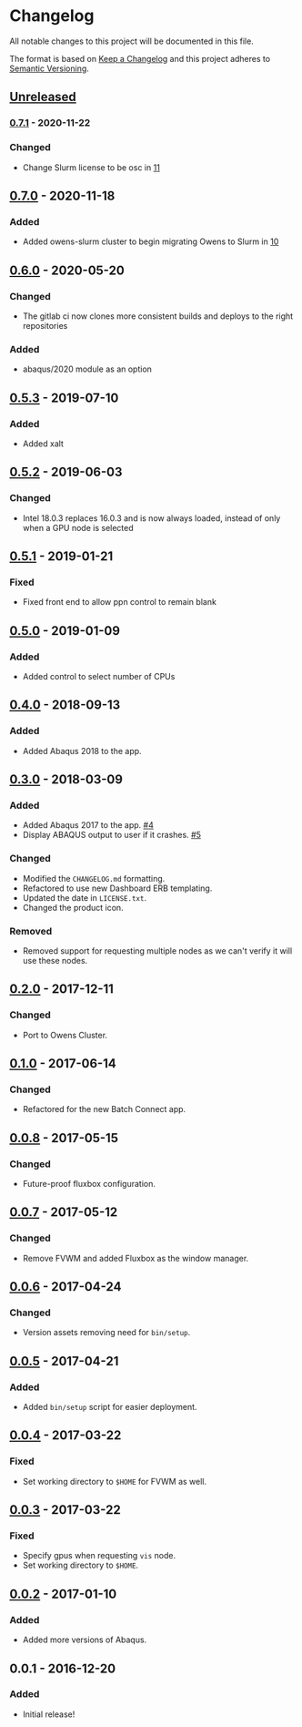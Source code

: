 # Changelog
All notable changes to this project will be documented in this file.

The format is based on [Keep a Changelog](http://keepachangelog.com/en/1.0.0/)
and this project adheres to [Semantic Versioning](http://semver.org/spec/v2.0.0.html).

## [Unreleased]
### [0.7.1] - 2020-11-22
### Changed
- Change Slurm license to be osc in
  [11](https://github.com/OSC/bc_osc_abaqus/pull/11)

## [0.7.0] - 2020-11-18
### Added
- Added owens-slurm cluster to begin migrating Owens to Slurm in
  [10](https://github.com/OSC/bc_osc_abaqus/pull/10)

## [0.6.0] - 2020-05-20
### Changed
- The gitlab ci now clones more consistent builds and deploys to the right repositories

### Added
- abaqus/2020 module as an option

## [0.5.3] - 2019-07-10
### Added
- Added xalt

## [0.5.2] - 2019-06-03
### Changed
- Intel 18.0.3 replaces 16.0.3 and is now always loaded, instead of only when a GPU node is selected

## [0.5.1] - 2019-01-21
### Fixed
- Fixed front end to allow ppn control to remain blank

## [0.5.0] - 2019-01-09
### Added
- Added control to select number of CPUs

## [0.4.0] - 2018-09-13
### Added
- Added Abaqus 2018 to the app.

## [0.3.0] - 2018-03-09
### Added
- Added Abaqus 2017 to the app.
  [#4](https://github.com/OSC/bc_osc_abaqus/issues/4)
- Display ABAQUS output to user if it crashes.
  [#5](https://github.com/OSC/bc_osc_abaqus/issues/5)

### Changed
- Modified the `CHANGELOG.md` formatting.
- Refactored to use new Dashboard ERB templating.
- Updated the date in `LICENSE.txt`.
- Changed the product icon.

### Removed
- Removed support for requesting multiple nodes as we can't verify it will use
  these nodes.

## [0.2.0] - 2017-12-11
### Changed
- Port to Owens Cluster.

## [0.1.0] - 2017-06-14
### Changed
- Refactored for the new Batch Connect app.

## [0.0.8] - 2017-05-15
### Changed
- Future-proof fluxbox configuration.

## [0.0.7] - 2017-05-12
### Changed
- Remove FVWM and added Fluxbox as the window manager.

## [0.0.6] - 2017-04-24
### Changed
- Version assets removing need for `bin/setup`.

## [0.0.5] - 2017-04-21
### Added
- Added `bin/setup` script for easier deployment.

## [0.0.4] - 2017-03-22
### Fixed
- Set working directory to `$HOME` for FVWM as well.

## [0.0.3] - 2017-03-22
### Fixed
- Specify gpus when requesting `vis` node.
- Set working directory to `$HOME`.

## [0.0.2] - 2017-01-10
### Added
- Added more versions of Abaqus.

## 0.0.1 - 2016-12-20
### Added
- Initial release!

[Unreleased]: https://github.com/OSC/bc_osc_abaqus/compare/v0.7.1...HEAD
[0.7.1]: https://github.com/OSC/bc_osc_abaqus/compare/v0.7.0...v0.7.1
[0.7.0]: https://github.com/OSC/bc_osc_abaqus/compare/v0.6.0...v0.7.0
[0.6.0]: https://github.com/OSC/bc_osc_abaqus/compare/v0.5.3...v0.6.0
[0.5.3]: https://github.com/OSC/bc_osc_abaqus/compare/v0.5.2...v0.5.3
[0.5.2]: https://github.com/OSC/bc_osc_abaqus/compare/v0.5.1...v0.5.2
[0.5.1]: https://github.com/OSC/bc_osc_abaqus/compare/v0.5.0...v0.5.1
[0.5.0]: https://github.com/OSC/bc_osc_abaqus/compare/v0.4.0...v0.5.0
[0.4.0]: https://github.com/OSC/bc_osc_abaqus/compare/v0.3.0...v0.4.0
[0.3.0]: https://github.com/OSC/bc_osc_abaqus/compare/v0.2.0...v0.3.0
[0.2.0]: https://github.com/OSC/bc_osc_abaqus/compare/v0.1.0...v0.2.0
[0.1.0]: https://github.com/OSC/bc_osc_abaqus/compare/v0.0.8...v0.1.0
[0.0.8]: https://github.com/OSC/bc_osc_abaqus/compare/v0.0.7...v0.0.8
[0.0.7]: https://github.com/OSC/bc_osc_abaqus/compare/v0.0.6...v0.0.7
[0.0.6]: https://github.com/OSC/bc_osc_abaqus/compare/v0.0.5...v0.0.6
[0.0.5]: https://github.com/OSC/bc_osc_abaqus/compare/v0.0.4...v0.0.5
[0.0.4]: https://github.com/OSC/bc_osc_abaqus/compare/v0.0.3...v0.0.4
[0.0.3]: https://github.com/OSC/bc_osc_abaqus/compare/v0.0.2...v0.0.3
[0.0.2]: https://github.com/OSC/bc_osc_abaqus/compare/v0.0.1...v0.0.2
